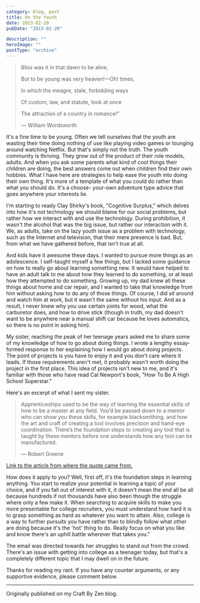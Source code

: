 ```yaml
---
category: blog, post
title: On the Youth
date: 2013-02-20
pubDate: "2013-02-20"

description: ""
heroImage: ""
postType: "archive"
---
```




> Bliss was it in that dawn to be alive,
>
> But to be young was very heaven!—Oh! times,
>
> In which the meagre, stale, forbidding ways
>
> Of custom, law, and statute, took at once
>
> The attraction of a country in romance!”
>
> — William Wordsworth

It's a fine time to be young. Often we tell ourselves that the youth are wasting
their time doing nothing of use like playing video games or lounging around
watching Netflix. But that's simply not the truth. The youth community is
thriving. They grow out of the product of their role models, adults. And when
you ask some parents what kind of cool things their children are doing, the best
answers come out when children find their own hobbies. What I have here are
strategies to help ease the youth into doing their own thing. It's more of a
template of what you could do rather than what you should do. It's a choose-
your-own adventure type advice that goes anywhere your interests lie.

I'm starting to ready Clay Shirky's book, "Cognitive Surplus," which delves into
how it's not technology we should blame for our social problems, but rather how
we interact with and use the technology. During prohibition, it wasn't the
alcohol that was the big issue, but rather our interaction with it. We, as
adults, take on the lazy youth issue as a problem with technology, such as the
Internet and television, that their mere presence is bad.  But, from what we
have gathered before, that isn't true at all.

And kids have it awesome these days. I wanted to pursue more things as an
adolescence. I self-taught myself a few things, but I lacked some guidance on
how to really go about learning something new. It would have helped to have an
adult talk to me about how they learned to do something, or at least how they
attempted to do something. Growing up, my dad knew all these things about home
and car repair, and I wanted to take that knowledge from him without asking how
to do any of those things. Of course, I did sit around and watch him at work,
but it wasn't the same without his input.  And as a result, I never knew why you
 use certain joints for wood, what the carburetor does, and how to drive stick
(though in truth, my dad doesn't want to be anywhere near a manual shift car
because he loves automatics, so there is no point in asking him).

My sister, reaching the peak of her teenage years asked me to share some of my
knowledge of how to go about doing things. I wrote a lengthy essay-formed
response to her explaining how I would go about doing projects. The point of
projects is you have to enjoy it and you don't care where it leads.  If those
requirements aren't met, it probably wasn't worth doing the project in the first
place. This idea of projects isn't new to me, and it's familiar with those who
have read Cal Newport's book, "How To Be A High School Superstar."

Here's an excerpt of what I sent my sister.  

> Apprenticeships used to be the way of learning the essential skills of how to
> be a master at any field. You’d be passed down to a mentor who can show you
> these skills, for example blacksmithing, and how the art and craft of creating
> a tool involves precision and hand-eye coordination. There’s the foundation
> steps to creating any tool that is taught by these mentors before one
> understands how any tool can be manufactured.
>
> — Robert Greene

[Link to the article from where the quote came from.](https://fourhourworkweek.com/2012/11/12/the-magic-of-apprenticeship-a-how-to-guide/)

How does it apply to you? Well, first off, it's the foundation steps in learning
anything. You start to realize your potential in learning a topic of your
choice, and if you fall out of interest with it, it doesn't mean the end all be
all because hundreds if not thousands have also been though the struggle where
only a few make it. When searching to acquire skills to make you more
presentable for college recruiters, you must understand how hard it is to grasp
something as hard as whatever you want to attain. Also, college is a way to
further pursuits you have rather than to blindly follow what other are doing
because it's the 'hot' thing to do. Really focus on what you like and know
there's an uphill battle wherever that takes you."

The email was directed towards her struggles to stand out from the crowd.
There's an issue with getting into college as a teenager today, but that's a
completely different topic that I may dwell on in the future.

Thanks for reading my rant. If you have any counter arguments, or any supportive
evidence, please comment below.

---

Originally published on my Craft By Zen blog.
